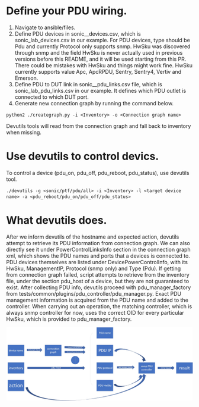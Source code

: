 # Define your PDU wiring.

1. Navigate to ansible/files.
2. Define PDU devices in sonic_<Inventory>_devices.csv, which is sonic_lab_devices.csv in our example. For PDU devices, type should be Pdu and currently Protocol only supports snmp. HwSku was discovered through snmp and the field HwSku is never actually used in previous versions before this README, and it will be used starting from this PR. There could be mistakes with HwSku and things might work fine. HwSku currently supports value Apc, ApcRPDU, Sentry, Sentry4, Vertiv and Emerson.
3. Define PDU to DUT link in sonic_<Inventory>_pdu_links.csv file, which is sonic_lab_pdu_links.csv in our example. It defines which PDU outlet is connected to which DUT port.
4. Generate new connection graph by running the command below.
```
python2 ./creategraph.py -i <Inventory> -o <Connection graph name>
```
Devutils tools will read from the connection graph and fall back to inventory when missing.

# Use devutils to control devics.

To control a device (pdu_on, pdu_off, pdu_reboot, pdu_status), use devutils tool.
```
./devutils -g <sonic/ptf/pdu/all> -i <Inventory> -l <target device name> -a <pdu_reboot/pdu_on/pdu_off/pdu_status>
```

# What devutils does.

After we inform devutils of the hostname and expected action, devutils attempt to retrieve its PDU information from connection graph. We can also directly see it under PowerControlLinksInfo section in the connection graph xml, which shows the PDU names and ports that a devices is connected to. PDU devices themselves are listed under DevicePowerControlInfo, with its HwSku, ManagementIP, Protocol (snmp only) and Type (Pdu).
If getting from connection graph failed, script attempts to retrieve from the inventory file, under the section pdu_host of a device, but they are not guaranteed to exist.
After collecting PDU info, devutils proceed with pdu_manager_factory from tests/common/plugins/pdu_controller/pdu_manager.py. Exact PDU management information is acquired from the PDU name and added to the controller. When carrying out an operation, the matching controller, which is always snmp controller for now, uses the correct OID for every particular HwSku, which is provided to pdu_manager_factory.

![](./img/devutils.jpg)
